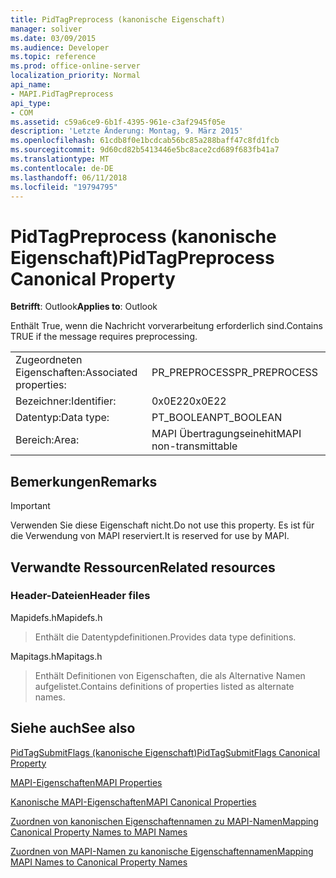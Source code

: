 ```yaml
---
title: PidTagPreprocess (kanonische Eigenschaft)
manager: soliver
ms.date: 03/09/2015
ms.audience: Developer
ms.topic: reference
ms.prod: office-online-server
localization_priority: Normal
api_name:
- MAPI.PidTagPreprocess
api_type:
- COM
ms.assetid: c59a6ce9-6b1f-4395-961e-c3af2945f05e
description: 'Letzte Änderung: Montag, 9. März 2015'
ms.openlocfilehash: 61cdb8f0e1bcdcab56bc85a288baff47c8fd1fcb
ms.sourcegitcommit: 9d60cd82b5413446e5bc8ace2cd689f683fb41a7
ms.translationtype: MT
ms.contentlocale: de-DE
ms.lasthandoff: 06/11/2018
ms.locfileid: "19794795"
---
```

# <a name="pidtagpreprocess-canonical-property"></a><span data-ttu-id="13e3e-103">PidTagPreprocess (kanonische Eigenschaft)</span><span class="sxs-lookup"><span data-stu-id="13e3e-103">PidTagPreprocess Canonical Property</span></span>

  
  
<span data-ttu-id="13e3e-104">**Betrifft**: Outlook</span><span class="sxs-lookup"><span data-stu-id="13e3e-104">**Applies to**: Outlook</span></span> 
  
<span data-ttu-id="13e3e-105">Enthält True, wenn die Nachricht vorverarbeitung erforderlich sind.</span><span class="sxs-lookup"><span data-stu-id="13e3e-105">Contains TRUE if the message requires preprocessing.</span></span>
  
|||
|:-----|:-----|
|<span data-ttu-id="13e3e-106">Zugeordneten Eigenschaften:</span><span class="sxs-lookup"><span data-stu-id="13e3e-106">Associated properties:</span></span>  <br/> |<span data-ttu-id="13e3e-107">PR_PREPROCESS</span><span class="sxs-lookup"><span data-stu-id="13e3e-107">PR_PREPROCESS</span></span>  <br/> |
|<span data-ttu-id="13e3e-108">Bezeichner:</span><span class="sxs-lookup"><span data-stu-id="13e3e-108">Identifier:</span></span>  <br/> |<span data-ttu-id="13e3e-109">0x0E22</span><span class="sxs-lookup"><span data-stu-id="13e3e-109">0x0E22</span></span>  <br/> |
|<span data-ttu-id="13e3e-110">Datentyp:</span><span class="sxs-lookup"><span data-stu-id="13e3e-110">Data type:</span></span>  <br/> |<span data-ttu-id="13e3e-111">PT_BOOLEAN</span><span class="sxs-lookup"><span data-stu-id="13e3e-111">PT_BOOLEAN</span></span>  <br/> |
|<span data-ttu-id="13e3e-112">Bereich:</span><span class="sxs-lookup"><span data-stu-id="13e3e-112">Area:</span></span>  <br/> |<span data-ttu-id="13e3e-113">MAPI Übertragungseinehit</span><span class="sxs-lookup"><span data-stu-id="13e3e-113">MAPI non-transmittable</span></span>  <br/> |
   
## <a name="remarks"></a><span data-ttu-id="13e3e-114">Bemerkungen</span><span class="sxs-lookup"><span data-stu-id="13e3e-114">Remarks</span></span>

> [!IMPORTANT]
> <span data-ttu-id="13e3e-115">Verwenden Sie diese Eigenschaft nicht.</span><span class="sxs-lookup"><span data-stu-id="13e3e-115">Do not use this property.</span></span> <span data-ttu-id="13e3e-116">Es ist für die Verwendung von MAPI reserviert.</span><span class="sxs-lookup"><span data-stu-id="13e3e-116">It is reserved for use by MAPI.</span></span> 
  
## <a name="related-resources"></a><span data-ttu-id="13e3e-117">Verwandte Ressourcen</span><span class="sxs-lookup"><span data-stu-id="13e3e-117">Related resources</span></span>

### <a name="header-files"></a><span data-ttu-id="13e3e-118">Header-Dateien</span><span class="sxs-lookup"><span data-stu-id="13e3e-118">Header files</span></span>

<span data-ttu-id="13e3e-119">Mapidefs.h</span><span class="sxs-lookup"><span data-stu-id="13e3e-119">Mapidefs.h</span></span>
  
> <span data-ttu-id="13e3e-120">Enthält die Datentypdefinitionen.</span><span class="sxs-lookup"><span data-stu-id="13e3e-120">Provides data type definitions.</span></span>
    
<span data-ttu-id="13e3e-121">Mapitags.h</span><span class="sxs-lookup"><span data-stu-id="13e3e-121">Mapitags.h</span></span>
  
> <span data-ttu-id="13e3e-122">Enthält Definitionen von Eigenschaften, die als Alternative Namen aufgelistet.</span><span class="sxs-lookup"><span data-stu-id="13e3e-122">Contains definitions of properties listed as alternate names.</span></span>
    
## <a name="see-also"></a><span data-ttu-id="13e3e-123">Siehe auch</span><span class="sxs-lookup"><span data-stu-id="13e3e-123">See also</span></span>



[<span data-ttu-id="13e3e-124">PidTagSubmitFlags (kanonische Eigenschaft)</span><span class="sxs-lookup"><span data-stu-id="13e3e-124">PidTagSubmitFlags Canonical Property</span></span>](pidtagsubmitflags-canonical-property.md)


[<span data-ttu-id="13e3e-125">MAPI-Eigenschaften</span><span class="sxs-lookup"><span data-stu-id="13e3e-125">MAPI Properties</span></span>](mapi-properties.md)
  
[<span data-ttu-id="13e3e-126">Kanonische MAPI-Eigenschaften</span><span class="sxs-lookup"><span data-stu-id="13e3e-126">MAPI Canonical Properties</span></span>](mapi-canonical-properties.md)
  
[<span data-ttu-id="13e3e-127">Zuordnen von kanonischen Eigenschaftennamen zu MAPI-Namen</span><span class="sxs-lookup"><span data-stu-id="13e3e-127">Mapping Canonical Property Names to MAPI Names</span></span>](mapping-canonical-property-names-to-mapi-names.md)
  
[<span data-ttu-id="13e3e-128">Zuordnen von MAPI-Namen zu kanonische Eigenschaftennamen</span><span class="sxs-lookup"><span data-stu-id="13e3e-128">Mapping MAPI Names to Canonical Property Names</span></span>](mapping-mapi-names-to-canonical-property-names.md)

